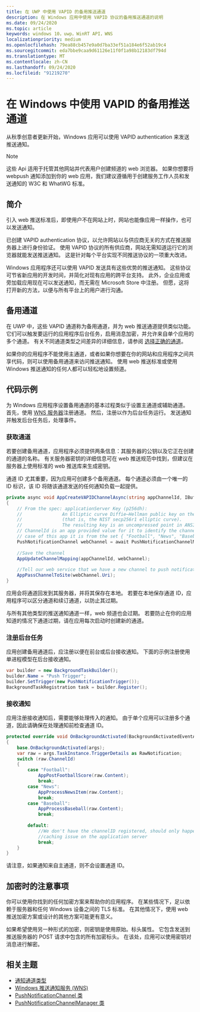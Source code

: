 ```yaml
---
title: 在 UWP 中使用 VAPID 的备用推送通道
description: 在 Windows 应用中使用 VAPID 协议的备用推送通道的说明
ms.date: 09/24/2020
ms.topic: article
keywords: windows 10，uwp，WinRT API，WNS
localizationpriority: medium
ms.openlocfilehash: 79ea88cb457e9a0d7ba33ef51a184e6f52ab19c4
ms.sourcegitcommit: eda7bbe9caa9d61126e11f0f1a98b12183df794d
ms.translationtype: MT
ms.contentlocale: zh-CN
ms.lasthandoff: 09/24/2020
ms.locfileid: "91219270"
---
```

# <a name="alternate-push-channels-using-vapid-in-windows"></a>在 Windows 中使用 VAPID 的备用推送通道 
从秋季创意者更新开始，Windows 应用可以使用 VAPID authentication 来发送推送通知。  

> [!NOTE]
> 这些 Api 适用于托管其他网站并代表用户创建频道的 web 浏览器。  如果你想要将 webpush 通知添加到你的 web 应用，我们建议遵循用于创建服务工作人员和发送通知的 W3C 和 WhatWG 标准。

## <a name="introduction"></a>简介
引入 web 推送标准后，即使用户不在网站上时，网站也能像应用一样操作，也可以发送通知。

已创建 VAPID authentication 协议，以允许网站以与供应商无关的方式在推送服务器上进行身份验证。 使用 VAPID 协议的所有供应商，网站无需知道运行它的浏览器就能发送推送通知。 这是针对每个平台实现不同推送协议的一项重大改进。 

Windows 应用程序还可以使用 VAPID 发送具有这些优势的推送通知。 这些协议可节省新应用的开发时间，并简化对现有应用的跨平台支持。 此外，企业应用或旁加载应用现在可以发送通知，而无需在 Microsoft Store 中注册。 但愿，这将打开新的方法，以便与所有平台上的用户进行沟通。  

## <a name="alternate-channels"></a>备用通道 
在 UWP 中，这些 VAPID 通道称为备用通道，并为 web 推送通道提供类似功能。 它们可以触发要运行的应用程序后台任务，启用消息加密，并允许来自单个应用的多个通道。 有关不同通道类型之间差异的详细信息，请参阅 [选择正确的通道](channel-types.md)。

如果你的应用程序不能使用主通道，或者如果你想要在你的网站和应用程序之间共享代码，则可以使用备用通道来访问推送通知。 使用 web 推送标准或使用 Windows 推送通知的任何人都可以轻松地设置频道。

## <a name="code-example"></a>代码示例

为 Windows 应用程序设置备用通道的基本过程类似于设置主通道或辅助通道。 首先，使用 [WNS 服务器](windows-push-notification-services--wns--overview.md)注册通道。 然后，注册以作为后台任务运行。 发送通知并触发后台任务后，处理事件。  

### <a name="get-a-channel"></a>获取通道 
若要创建备用通道，应用程序必须提供两条信息：其服务器的公钥以及它正在创建的通道的名称。 有关服务器密钥的详细信息可在 web 推送规范中找到，但建议在服务器上使用标准的 web 推送库来生成密钥。  

通道 ID 尤其重要，因为应用可创建多个备用通道。 每个通道必须由一个唯一的 ID 标识，该 ID 将随该通道发送的任何通知负载一起提供。  

```csharp
private async void AppCreateVAPIDChannelAsync(string appChannelId, IBuffer applicationServerKey) 
{ 
    // From the spec: applicationServer Key (p256dh):  
    //               An Elliptic curve Diffie–Hellman public key on the P-256 curve 
    //               (that is, the NIST secp256r1 elliptic curve).   
    //               The resulting key is an uncompressed point in ANSI X9.62 format             
    // ChannelId is an app provided value for it to identify the channel later.  
    // case of this app it is from the set { "Football", "News", "Baseball" } 
    PushNotificationChannel webChannel = await PushNotificationChannelManager.GetDefault().CreateRawPushNotificationChannelWithAlternateKeyForApplicationAsync(applicationServerKey, appChannelId); 
 
    //Save the channel  
    AppUpdateChannelMapping(appChannelId, webChannel); 
             
    //Tell our web service that we have a new channel to push notifications to 
    AppPassChannelToSite(webChannel.Uri); 
} 
```
应用会将通道回发到其服务器，并将其保存在本地。 若要在本地保存通道 ID，应用程序可以区分通道和续订通道，以防止其过期。

与所有其他类型的推送通知通道一样，web 频道也会过期。 若要防止在你的应用知道的情况下通道过期，请在应用每次启动时创建新的通道。    

### <a name="register-for-a-background-task"></a>注册后台任务 

应用创建备用通道后，应注册以便在前台或后台接收通知。 下面的示例注册使用单进程模型在后台接收通知。  

```csharp
var builder = new BackgroundTaskBuilder(); 
builder.Name = "Push Trigger"; 
builder.SetTrigger(new PushNotificationTrigger()); 
BackgroundTaskRegistration task = builder.Register(); 
```
### <a name="receive-the-notifications"></a>接收通知 

应用注册接收通知后，需要能够处理传入的通知。 由于单个应用可以注册多个通道，因此请确保在处理通知前检查通道 ID。  

```csharp
protected override void OnBackgroundActivated(BackgroundActivatedEventArgs args) 
{ 
    base.OnBackgroundActivated(args); 
    var raw = args.TaskInstance.TriggerDetails as RawNotification; 
    switch (raw.ChannelId) 
    { 
        case "Football": 
            AppPostFootballScore(raw.Content); 
            break; 
        case "News": 
            AppProcessNewsItem(raw.Content); 
            break; 
        case "Baseball": 
            AppProcessBaseball(raw.Content); 
            break; 
 
        default: 
            //We don't have the channelID registered, should only happen in the case of a 
            //caching issue on the application server 
            break; 
    }                           
} 
```

请注意，如果通知来自主通道，则不会设置通道 ID。  

## <a name="note-on-encryption"></a>加密时的注意事项 

你可以使用你找到的任何加密方案来帮助你的应用程序。 在某些情况下，足以依赖于服务器和任何 Windows 设备之间的 TLS 标准。 在其他情况下，使用 web 推送加密方案或设计的其他方案可能更有意义。  

如果希望使用另一种形式的加密，则密钥是使用原始。标头属性。 它包含发送到推送服务器的 POST 请求中包含的所有加密标头。 在该处，应用可以使用密钥对消息进行解密。  

## <a name="related-topics"></a>相关主题
- [通知通道类型](channel-types.md)
- [Windows 推送通知服务 (WNS)](windows-push-notification-services--wns--overview.md)
- [PushNotificationChannel 类](/uwp/api/windows.networking.pushnotifications.pushnotificationchannel)
- [PushNotificationChannelManager 类](/uwp/api/windows.networking.pushnotifications.pushnotificationchannelmanager)
